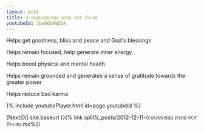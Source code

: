 ```yaml
---
layout: post
title: ଓଁ ପାରାମେଶ୍ବରାୟ ନମାହ ୧୦୮ ଟିମଏସ
youtubeId: JpeO6GKWZak
---
```

 
 
Helps get goodness, bliss and peace and God's blessings
 
Helps remain focused, help generate inner energy 
 
Helps boost physical and mental health 
 
Helps remain grounded and generates a sense of gratitude towards the greater power 
 
Helps reduce bad karma
 
 
 
 


{% include youtubePlayer.html id=page.youtubeId %}
 
[Next]({{ site.baseurl }}{% link  split1/_posts/2012-12-11-ଓଁ ଦେବେଶାୟ ନମାହ ୧୦୮ ଟିମଏସ.md%})
 
